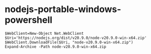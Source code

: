 # nodejs-portable-windows-powershell
```
$WebClient=New-Object Net.WebClient
$Uri='https://nodejs.org/dist/v20.9.0/node-v20.9.0-win-x64.zip'
$WebClient.DownloadFile($Uri, "node-v20.9.0-win-x64.zip")
Expand-Archive -Path node-v20.9.0-win-x64.zip
```
